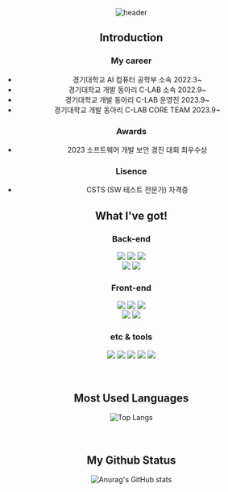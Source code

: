 <div align=center>
  
![header](https://capsule-render.vercel.app/api?type=rounded&color=auto&height=120&section=header&text=Backend%20Developer%20HanEum&fontSize=30)

## Introduction
### My career
- 경기대학교 AI 컴퓨터 공학부 소속 2022.3~
- 경기대학교 개발 동아리 C-LAB 소속 2022.9~
- 경기대학교 개발 동아리 C-LAB 운영진 2023.9~
- 경기대학교 개발 동아리 C-LAB CORE TEAM 2023.9~

### Awards
- 2023 소프트웨어 개발 보안 경진 대회 최우수상

### Lisence
- CSTS (SW 테스트 전문가) 자격증

## What I've got!
### Back-end

<img src="https://img.shields.io/badge/Java-orange?style=for-the-badge&logo=coffeescript&logoColor=white"/>
<img src="https://img.shields.io/badge/Spring-green?style=for-the-badge&logo=spring&logoColor=white"/>
<img src="https://img.shields.io/badge/SpringBoot-green?style=for-the-badge&logo=springboot&logoColor=white"/>
<br>
<img src="https://img.shields.io/badge/MySQL-yellow?style=for-the-badge&logo=mysql&logoColor=white"/>
<img src="https://img.shields.io/badge/PostgreSQL-blue?style=for-the-badge&logo=postgresql&logoColor=white"/>

### Front-end

<img src="https://img.shields.io/badge/HTML-orange?style=for-the-badge&logo=html5&logoColor=white"/>
<img src="https://img.shields.io/badge/CSS-blue?style=for-the-badge&logo=css3&logoColor=white"/>
<img src="https://img.shields.io/badge/BootStrap-purple?style=for-the-badge&logo=bootstrap&logoColor=white"/>
<br>
<img src="https://img.shields.io/badge/JavaScript-yellow?style=for-the-badge&logo=javascript&logoColor=white"/>
<img src="https://img.shields.io/badge/React-skyblue?style=for-the-badge&logo=react&logoColor=white"/>

### etc & tools

<img src="https://img.shields.io/badge/C Language-blue?style=for-the-badge&logo=c&logoColor=white"/>
<img src="https://img.shields.io/badge/github-black?style=for-the-badge&logo=github&logoColor=white"/>
<img src="https://img.shields.io/badge/swagger-green?style=for-the-badge&logo=swagger&logoColor=white"/>
<img src="https://img.shields.io/badge/Figma-black?style=for-the-badge&logo=Figma&logoColor=white"/>
<img src="https://img.shields.io/badge/jetbrains IDE-red?style=for-the-badge&logo=jetbrains&logoColor=white"/>
<br><br><br>


## Most Used Languages
![Top Langs](https://github-readme-stats.vercel.app/api/top-langs/?username=LeeHanEum&layout=compact)
<br><br><br>

## My Github Status
![Anurag's GitHub stats](https://github-readme-stats.vercel.app/api?username=LeeHanEum&count_private=true&show_icons=true)

</div>


